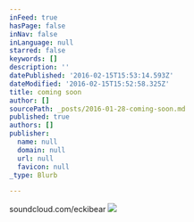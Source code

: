 ```yaml
---
inFeed: true
hasPage: false
inNav: false
inLanguage: null
starred: false
keywords: []
description: ''
datePublished: '2016-02-15T15:53:14.593Z'
dateModified: '2016-02-15T15:52:58.325Z'
title: coming soon
author: []
sourcePath: _posts/2016-01-28-coming-soon.md
published: true
authors: []
publisher:
  name: null
  domain: null
  url: null
  favicon: null
_type: Blurb

---
```

soundcloud.com/eckibear
![](https://the-grid-user-content.s3-us-west-2.amazonaws.com/c8729d8b-4e77-4306-aa68-1f4a0e555d5f.png)